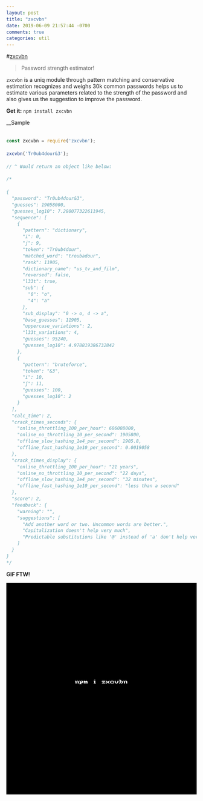 ```yaml
---
layout: post
title: "zxcvbn"
date: 2019-06-09 21:57:44 -0700
comments: true
categories: util 
---
```


#[zxcvbn]()
> Password strength estimator!

`zxcvbn` is a uniq module through pattern matching and conservative estimation recognizes and weighs 30k common passwords helps us to estimate various parameters related to the strength of the password and also gives us the suggestion to improve the password.

__Get it:__ `npm install zxcvbn`

__Sample 

```js

const zxcvbn = require('zxcvbn');

zxcvbn('Tr0ub4dour&3');

// ^ Would return an object like below:

/*

{
  "password": "Tr0ub4dour&3",
  "guesses": 19058000,
  "guesses_log10": 7.280077322611945,
  "sequence": [
    {
      "pattern": "dictionary",
      "i": 0,
      "j": 9,
      "token": "Tr0ub4dour",
      "matched_word": "troubadour",
      "rank": 11905,
      "dictionary_name": "us_tv_and_film",
      "reversed": false,
      "l33t": true,
      "sub": {
        "0": "o",
        "4": "a"
      },
      "sub_display": "0 -> o, 4 -> a",
      "base_guesses": 11905,
      "uppercase_variations": 2,
      "l33t_variations": 4,
      "guesses": 95240,
      "guesses_log10": 4.978819386732842
    },
    {
      "pattern": "bruteforce",
      "token": "&3",
      "i": 10,
      "j": 11,
      "guesses": 100,
      "guesses_log10": 2
    }
  ],
  "calc_time": 2,
  "crack_times_seconds": {
    "online_throttling_100_per_hour": 686088000,
    "online_no_throttling_10_per_second": 1905800,
    "offline_slow_hashing_1e4_per_second": 1905.8,
    "offline_fast_hashing_1e10_per_second": 0.0019058
  },
  "crack_times_display": {
    "online_throttling_100_per_hour": "21 years",
    "online_no_throttling_10_per_second": "22 days",
    "offline_slow_hashing_1e4_per_second": "32 minutes",
    "offline_fast_hashing_1e10_per_second": "less than a second"
  },
  "score": 2,
  "feedback": {
    "warning": "",
    "suggestions": [
      "Add another word or two. Uncommon words are better.",
      "Capitalization doesn't help very much",
      "Predictable substitutions like '@' instead of 'a' don't help very much"
    ]
  }
}
*/
```

__GIF FTW!__

![zxcvbn](/images/zxcvbn/zxcvbn.gif)